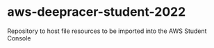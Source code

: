 # aws-deepracer-student-2022
Repository to host file resources to be imported into the AWS Student Console
